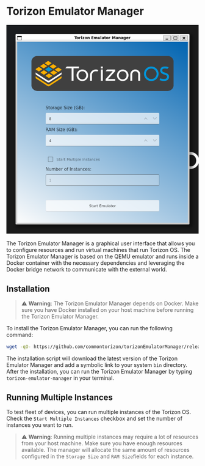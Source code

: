 # Torizon Emulator Manager

![](.doc/image.png)

The Torizon Emulator Manager is a graphical user interface that allows you to configure resources and run virtual machines that run Torizon OS. The Torizon Emulator Manager is based on the QEMU emulator and runs inside a Docker container with the necessary dependencies and leveraging the Docker bridge network to communicate with the external world.

## Installation

> ⚠️ **Warning**: The Torizon Emulator Manager depends on Docker. Make sure you have Docker installed on your host machine before running the Torizon Emulator Manager.

To install the Torizon Emulator Manager, you can run the following command:

```bash
wget -qO- https://github.com/commontorizon/torizonEmulatorManager/releases/download/0.0.6/install.sh | bash
```

The installation script will download the latest version of the Torizon Emulator Manager and add a symbolic link to your system `bin` directory. After the installation, you can run the Torizon Emulator Manager by typing `torizon-emulator-manager` in your terminal.

## Running Multiple Instances

To test fleet of devices, you can run multiple instances of the Torizon OS. Check the `Start Multiple Instances` checkbox and set the number of instances you want to run.

> ⚠️ **Warning**: Running multiple instances may require a lot of resources from your host machine. Make sure you have enough resources available. The manager will allocate the same amount of resources configured in the `Storage Size` and `RAM Size`fields for each instance.
